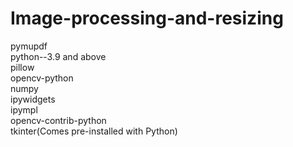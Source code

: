 # Image-processing-and-resizing
pymupdf<br>
python--3.9 and above<br>
pillow<br>
opencv-python<br>
numpy<br>
ipywidgets<br>
ipympl<br>
opencv-contrib-python<br>
tkinter(Comes pre-installed with Python)
